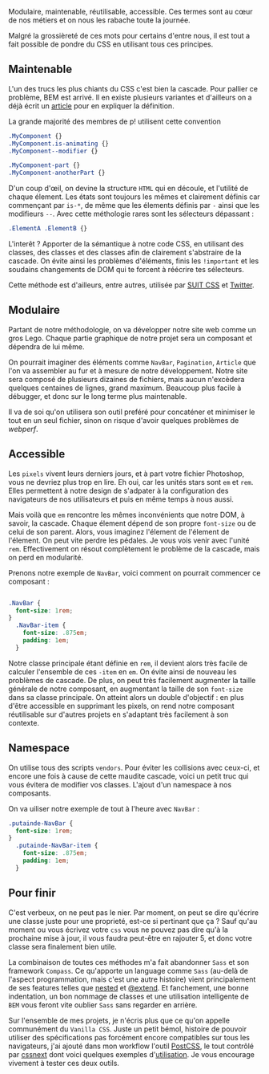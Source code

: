 Modulaire, maintenable, réutilisable, accessible. Ces termes sont au cœur de nos métiers et on nous les rabache toute la journée.

Malgré la grossièreté de ces mots pour certains d'entre nous, il est tout a fait possible de pondre du CSS en utilisant tous ces principes.

## Maintenable

L'un des trucs les plus chiants du CSS c'est bien la cascade. Pour pallier ce problème, BEM est arrivé. Il en existe plusieurs variantes et d'ailleurs on a déjà écrit un [article](http://putaindecode.fr/posts/css/petite-definition-bem/) pour en expliquer la définition.

La grande majorité des membres de p! utilisent cette convention

```css
.MyComponent {}
.MyComponent.is-animating {}
.MyComponent--modifier {}

.MyComponent-part {}
.MyComponent-anotherPart {}
```

D'un coup d'œil, on devine la structure `HTML` qui en découle, et l'utilité de chaque élement. Les états sont toujours les mêmes et clairement définis car commençant par `is-*`, de même que les élements définis par `-` ainsi que les modifieurs `--`. Avec cette méthologie rares sont les sélecteurs dépassant :
 ```css
 .ElementA .ElementB {}
 ```

L'interêt ? Apporter de la sémantique à notre code CSS, en utilisant des classes, des classes et des classes afin de clairement s'abstraire de la cascade. On évite ainsi les problèmes d'éléments, finis les `!important` et les soudains changements de DOM qui te forcent à réécrire tes sélecteurs.


Cette méthode est d'ailleurs, entre autres, utilisée par [SUIT CSS](http://suitcss.github.io/) et [Twitter](http://twitter.com).


## Modulaire

Partant de notre méthodologie, on va développer notre site web comme un gros Lego. Chaque partie graphique de notre projet sera un composant et dépendra de lui même.

On pourrait imaginer des éléments comme `NavBar`, `Pagination`, `Article` que l'on va assembler au fur et à mesure de notre développement. Notre site sera composé de plusieurs dizaines de fichiers, mais aucun n'excèdera quelques centaines de lignes, grand maximum. Beaucoup plus facile à débugger, et donc sur le long terme plus maintenable.

Il va de soi qu'on utilisera son outil preféré pour concaténer et minimiser le tout en un seul fichier, sinon on risque d'avoir quelques problèmes de _webperf_.

## Accessible

Les `pixels` vivent leurs derniers jours, et à part votre fichier Photoshop, vous ne devriez plus trop en lire. Eh oui, car les unités stars sont `em` et `rem`. Elles permettent à notre design de s'adpater à la configuration des navigateurs de nos utilisateurs et puis en même temps à nous aussi.

Mais voilà que `em` rencontre les mêmes inconvénients que notre DOM, à savoir, la cascade. Chaque élement dépend de son propre `font-size` ou de celui de son parent. Alors, vous imaginez l'élement de l'élement de l'élement. On peut vite perdre les pédales. Je vous vois venir avec l'unité `rem`. Effectivement on résout complètement le problème de la cascade, mais on perd en modularité.

Prenons notre exemple de `NavBar`, voici comment on pourrait commencer ce composant :

```css

.NavBar {
  font-size: 1rem;
}
  .NavBar-item {
    font-size: .875em;
    padding: 1em;
  }
```

Notre classe principale étant définie en `rem`, il devient alors très facile de calculer l'ensemble de ces `-item` en `em`.
On évite ainsi de nouveau les problèmes de cascade. De plus, on peut très facilement augmenter la taille générale de notre composant, en augmentant la taille de son `font-size` dans sa classe principale.
On atteint alors un double d'objectif : en plus d'être accessible en supprimant les pixels, on rend notre composant réutilisable sur d'autres projets en s'adaptant très facilement à son contexte.


## Namespace

On utilise tous des scripts `vendors`. Pour éviter les collisions avec ceux-ci, et encore une fois à cause de cette maudite cascade, voici un petit truc qui vous évitera de modifier vos classes. L'ajout d'un namespace à nos composants.

On va uiliser notre exemple de tout à l'heure avec `NavBar` :

```css
.putainde-NavBar {
  font-size: 1rem;
}
  .putainde-NavBar-item {
    font-size: .875em;
    padding: 1em;
  }
```

## Pour finir

C'est verbeux, on ne peut pas le nier. Par moment, on peut se dire qu'écrire une classe juste pour une proprieté, est-ce si pertinant que ça ? Sauf qu'au moment ou vous écrivez votre `css` vous ne pouvez pas dire qu'à la prochaine mise à jour, il vous faudra peut-être en rajouter 5, et donc votre classe sera finalement bien utile.

La combinaison de toutes ces méthodes m'a fait abandonner `Sass` et son framework `Compass`. Ce qu'apporte un language comme `Sass` (au-delà de l'aspect programmation, mais c'est une autre histoire) vient principalement de ses features telles que  [nested](http://sass-lang.com/documentation/file.SASS_REFERENCE.html#nested_rules) et [@extend](http://sass-lang.com/documentation/file.SASS_REFERENCE.html#extend). Et fanchement, une bonne indentation, un bon nommage de classes et une utilisation intelligente de `BEM` vous feront vite oublier `Sass` sans regarder en arrière.

Sur l'ensemble de mes projets, je n'écris plus que ce qu'on appelle communément du `Vanilla CSS`. Juste un petit bémol, histoire de pouvoir utiliser des spécifications pas forcément encore compatibles sur tous les navigateurs, j'ai ajouté dans mon workflow l'outil [PostCSS](https://github.com/postcss/postcss), le tout contrôlé par [cssnext](http://cssnext.github.io/) dont voici quelques exemples d'[utilisation](https://cssnext.github.io/cssnext-playground/). Je vous encourage vivement à tester ces deux outils.
